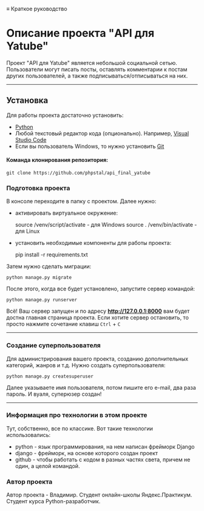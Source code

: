 ≡ Краткое руководство 

# Описание проекта "API для Yatube"

Проект "API для Yatube" является небольшой социальной сетью. Пользователи могут писать посты, оставлять комментарии к постам других пользователей, а также подписываться/отписываться на них.

***

## Установка
Для работы проекта достаточно установить:
- [Python](https://www.python.org/)
- Любой текстовый редактор кода (опционально). Например, [Visual Studio Code](https://code.visualstudio.com/download)
- Если вы пользователь Windows, то нужно установить [Git](https://git-scm.com/)

#### Команда клонирования репозитория:
    git clone https://github.com/phpstal/api_final_yatube

### Подготовка проекта
В консоле переходите в папку с проектом. Далее нужно:  
- активировать виртуальное окружение:

    source /venv/script/activate - для Windows
    source . /venv/bin/activate - для Linux

- установить необходимые компоненты для работы проекта:

    pip install -r requirements.txt

Затем нужно сделать миграции:

    python manage.py migrate

После этого, когда все будет установлено, запустите сервер командой:

    python manage.py runserver

Всё! Ваш сервер запущен и по адресу **http://127.0.0.1:8000** вам будет достна главная страница проекта.
Если хотите сервер остановить, то просто нажмите сочетание клавиш `Ctrl` + `C`
***

### Создание суперпользователя

Для администрирования вашего проекта, созданию дополнительных категорий, жанров и т.д. Нужно создать суперпользователя:

    python manage.py createsuperuser

Далее указываете имя пользователя, потом пишите его e-mail, два раза пароль. И вуаля, суперюзер создан!
***

### Информация про технологии в этом проекте
Тут, собственно, все по классике. Вот такие технологии использовались:
- python - язык программирования, на нем написан фрейморк Django
- django - фрейморк, на основе которого создан проект
- github - чтобы работать с кодом в разных частях света, причем не один, а целой командой.


### Автор проекта
Автор проекта - Владимир. Студент онлайн-школы Яндекс.Практикум. Студент курса Python-разработчик.